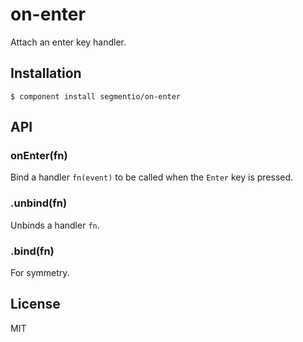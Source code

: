 
# on-enter

  Attach an enter key handler.

## Installation

    $ component install segmentio/on-enter

## API

### onEnter(fn)
  Bind a handler `fn(event)` to be called when the `Enter` key is pressed.

### .unbind(fn)
  Unbinds a handler `fn`.

### .bind(fn)
  For symmetry.
  

## License

  MIT

